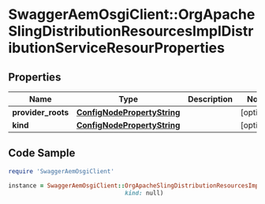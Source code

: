 # SwaggerAemOsgiClient::OrgApacheSlingDistributionResourcesImplDistributionServiceResourProperties

## Properties

Name | Type | Description | Notes
------------ | ------------- | ------------- | -------------
**provider_roots** | [**ConfigNodePropertyString**](ConfigNodePropertyString.md) |  | [optional] 
**kind** | [**ConfigNodePropertyString**](ConfigNodePropertyString.md) |  | [optional] 

## Code Sample

```ruby
require 'SwaggerAemOsgiClient'

instance = SwaggerAemOsgiClient::OrgApacheSlingDistributionResourcesImplDistributionServiceResourProperties.new(provider_roots: null,
                                 kind: null)
```


